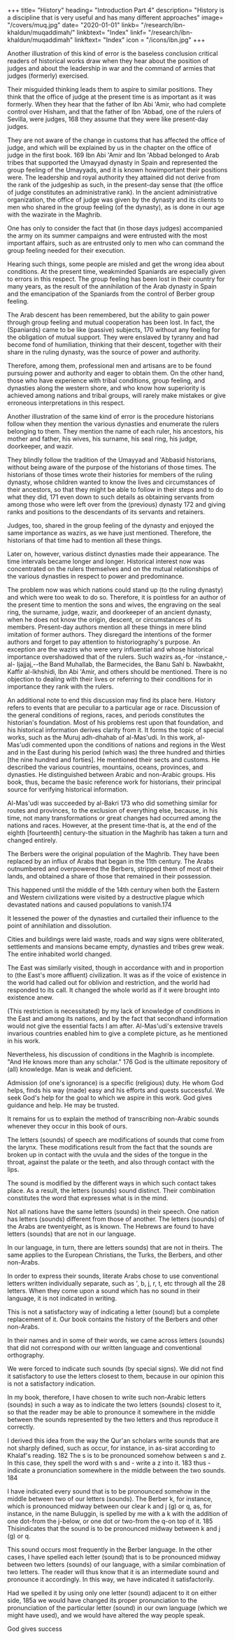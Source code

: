 +++
title= "History"
heading= "Introduction Part 4"
description= "History is a discipline that is very useful and has many different approaches"
image= "/covers/muq.jpg"
date= "2020-01-01"
linkb= "/research/ibn-khaldun/muqaddimah/"
linkbtext= "Index"
linkf= "/research/ibn-khaldun/muqaddimah"
linkftext= "Index"
icon = "/icons/ibn.jpg"
+++


Another illustration of this kind of error is the baseless conclusion critical readers of historical works draw when they hear about the position of judges and about the leadership in war and the command of armies that judges (formerly) exercised. 

Their misguided thinking leads them to aspire to similar positions. They think that the office of judge at the present time is as important as it was formerly. When they hear that the father of Ibn Abi 'Amir, who had complete control over Hisham, and that the father of Ibn 'Abbad, one of the rulers of Sevilla, were judges, 168 they assume that they were like present-day judges. 

They are not aware of the change in customs that has affected the office of judge, and which will be explained by us in the chapter on the office of judge in the first book. 169 Ibn Abi 'Amir and Ibn 'Abbad belonged to Arab tribes that supported the Umayyad dynasty in Spain and represented the group feeling of the Umayyads, and it is known howimportant their positions were. The leadership and royal authority they attained did not derive from the rank of the judgeship as such, in the present-day sense that (the office of judge constitutes an administrative rank). In the ancient administrative organization, the office of judge was given by the dynasty and its clients to men who shared in the group feeling (of the dynasty), as is done in our age with the wazirate in the Maghrib. 

One has only to consider the fact that (in those days judges) accompanied the army on its summer campaigns and were entrusted with the most important affairs, such as are entrusted only to men who can command the group feeling needed for their execution.

Hearing such things, some people are misled and get the wrong idea about conditions. At the present time, weakminded Spaniards are especially given to errors in this respect. The group feeling has been lost in their country for many years, as
the result of the annihilation of the Arab dynasty in Spain and the emancipation of
the Spaniards from the control of Berber group feeling. 

The Arab descent has been remembered, but the ability to gain power through group feeling and mutual cooperation has been lost. In fact, the (Spaniards) came to be like (passive) subjects, 170 without any feeling for the obligation of mutual support. They were enslaved by tyranny and had become fond of humiliation, thinking that their descent, together with their share in the ruling dynasty, was the source of power and authority. 

Therefore, among them, professional men and artisans are to be found pursuing power and authority and eager to obtain them. On the other hand, those who have experience with tribal conditions, group feeling, and dynasties along the western shore, and who know how superiority is achieved among nations and tribal groups, will rarely make mistakes or give erroneous interpretations in this respect.

Another illustration of the same kind of error is the procedure historians follow when they mention the various dynasties and enumerate the rulers belonging to them. They mention the name of each ruler, his ancestors, his mother and father,
his wives, his surname, his seal ring, his judge, doorkeeper, and wazir. 

They blindly follow the tradition of the Umayyad and 'Abbasid historians, without being aware of the purpose of the historians of those times. The historians of those times wrote their histories for members of the ruling dynasty, whose children wanted to know the lives and circumstances of their ancestors, so that they might be able to follow in their steps and to do what they
did, 171 even down to such details as obtaining servants from among those who were
left over from the (previous) dynasty 172 and giving ranks and positions to the
descendants of its servants and retainers. 

Judges, too, shared in the group feeling of the dynasty and enjoyed the same importance as wazirs, as we have just mentioned.
Therefore, the historians of that time had to mention all these things.

Later on, however, various distinct dynasties made their appearance. The time intervals became longer and longer. Historical interest now was concentrated on the rulers themselves and on the mutual relationships of the various dynasties in
respect to power and predominance. 

The problem now was which nations could stand up (to the ruling dynasty) and which were too weak to do so. Therefore, it is
pointless for an author of the present time to mention the sons and wives, the
engraving on the seal ring, the surname, judge, wazir, and doorkeeper of an ancient
dynasty, when he does not know the origin, descent, or circumstances of its
members. Present-day authors mention all these things in mere blind imitation of
former authors. They disregard the intentions of the former authors and forget to
pay attention to historiography's purpose.
An exception are the wazirs who were very influential and whose historical
importance overshadowed that of the rulers. Such wazirs as,-for -instance,- al-
Ijajjaj,--the Band Muhallab, the Barmecides, the Banu Sahl b. Nawbakht, Kaffir al-Ikhshidi, Ibn Abi 'Amir, and others should be mentioned. There is no objection to
dealing with their lives or referring to their conditions for in importance they rank
with the rulers.

An additional note to end this discussion may find its place here. History refers to events that are peculiar to a particular age or race. Discussion of the general conditions of regions, races, and periods constitutes the
historian's foundation. Most of his problems rest upon that foundation, and his
historical information derives clarity from it. It forms the topic of special works,
such as the Muruj adh-dhahab of al-Mas'udi. In this work, al-Mas'udi commented
upon the conditions of nations and regions in the West and in the East during his
period (which was) the three hundred and thirties [the nine hundred and forties]. He
mentioned their sects and customs. He described the various countries, mountains,
oceans, provinces, and dynasties. He distinguished between Arabic and non-Arabic
groups. His book, thus, became the basic reference work for historians, their
principal source for verifying historical information.



Al-Mas'udi was succeeded by al-Bakri 173 who did something similar for routes and provinces, to the exclusion of everything else, because, in his time, not many transformations or great changes had occurred among the nations and races.
However, at the present time-that is, at the end of the eighth [fourteenth] century-the
situation in the Maghrib has taken a turn and changed entirely.


The Berbers were the original population of the Maghrib. They have been replaced by an influx of Arabs that began in the 11th century. The Arabs outnumbered and overpowered the Berbers, stripped them of most of their lands, and obtained a share of those that remained in their possession. 

This happened until the middle of the 14th century when both the Eastern and Western civilizations were visited by a destructive plague which devastated nations and caused populations to vanish.174 

It lessened the power of the dynasties and curtailed their influence to the point of annihilation and dissolution. 

Cities and buildings were laid waste, roads and way signs were obliterated, settlements and mansions became empty, dynasties and tribes grew weak. The entire inhabited world changed. 

The East was similarly visited, though in accordance with and in proportion to (the East's more affluent)
civilization. It was as if the voice of existence in the world had called out for oblivion and restriction, and the world had responded to its call. It changed the whole world as if it were brought into existence anew.

<!-- God inherits the earth and whomever is upon it. -->

<!-- Therefore, there is need at this time
that someone should systematically set down the situation of the world among all
regions and races, as well as the customs and sectarian beliefs that have changed for
their adherents, doing for this age what al-Mas'udi did for his. This should be a
model for future historians to follow.  -->

<!-- In this book of mine, I shall discuss as much
of that as will be possible for me here in the Maghrib. I shall do so either explicitly
or implicitly in connection with the history of the Maghrib, in conformity with my
intention to restrict myself in this work to the Maghrib, the circumstances of its
races and nations, and its subjects and dynasties, to the exclusion of any other
region.175 -->

(This restriction is necessitated) by my lack of knowledge of conditions in the East and among its nations, and by the fact that secondhand information would not give the essential facts I am after. Al-Mas'udi's extensive travels invarious countries enabled him to give a complete picture, as he mentioned in his work. 

Nevertheless, his discussion of conditions in the Maghrib is incomplete. "And
He knows more than any scholar." 176 God is the ultimate repository of (all)
knowledge. Man is weak and deficient. 

Admission (of one's ignorance) is a specific (religious) duty. He whom God helps, finds his way (made) easy and his efforts and
quests successful. We seek God's help for the goal to which we aspire in this work.
God gives guidance and help. He may be trusted.

It remains for us to explain the method of transcribing non-Arabic sounds whenever they occur in this book of ours.

The letters (sounds) of speech are modifications of sounds that come from the larynx. These modifications result from the fact that the sounds are broken up in contact with the uvula and the sides of the tongue in the throat, against the palate or the teeth, and also through contact with the lips. 

The sound is modified by the different ways in which such contact takes place. As a result, the letters (sounds) sound distinct. Their combination constitutes the word that expresses what is in the mind.

Not all nations have the same letters (sounds) in their speech. One nation has letters (sounds) different from those of another. The letters (sounds) of the Arabs are twentyeight, as is known. The Hebrews are found to have letters (sounds)
that are not in our language. 

In our language, in turn, there are letters sounds) that are not in theirs. The same applies to the European Christians, the Turks, the Berbers, and other non-Arabs.

In order to express their sounds, literate Arabs chose to use conventional letters written individually separate, such as ', b, j, r, t, etc through all the 28 letters. When they come upon a sound which has no sound in their language, it is not indicated in writing. 

<!-- Scribes sometimes express it by means of the letter which is closest to it in our language, the one either preceding or following it. -->

This is not a satisfactory way of indicating a letter (sound) but a complete replacement of it. Our book contains the history of the Berbers and other non-Arabs. 

In their names and in some of their words, we came across letters (sounds) that did not correspond with our written language and conventional orthography. 

We were forced to indicate such sounds (by special signs). We did not find it satisfactory to use the letters closest to them, because in our opinion this is not a satisfactory indication. 

In my book, therefore, I have chosen to write such non-Arabic letters (sounds) in such a way as to indicate the two letters (sounds) closest to it, so that the reader may be able to pronounce it somewhere in the middle between the sounds represented by the two letters and thus reproduce it correctly.

I derived this idea from the way the Qur'an scholars write sounds that are not sharply defined, such as occur, for instance, in as-sirat according to Khalaf's reading. 182 The s is to be pronounced somehow between s and z. In this case, they spell the word with s and - write a z into it. 183 thus - indicate a pronunciation somewhere in the middle between the two sounds. 184

I have indicated every sound that is to be pronounced somehow in the middle between two of our letters (sounds). The Berber
k, for instance, which is pronounced midway between our clear k and j (g) or q, as,
for instance, in the name Buluggin, is spelled by me with a k with the addition of
one dot-from the j-below, or one dot or two-from the q-on top of it. 185 Thisindicates that the sound is to be pronounced midway between k and j (g) or q. 

This sound occurs most frequently in the Berber language. In the other cases, I have spelled each letter (sound) that is to be pronounced midway between two letters (sounds) of our language, with a similar combination of two letters. The reader will thus know that it is an intermediate sound and pronounce it accordingly. In this way,
we have indicated it satisfactorily. 

Had we spelled it by using only one letter (sound) adjacent to it on either side, 185a we would have changed its proper pronunciation to the pronunciation of the particular letter (sound) in our own language (which we might have used), and we would have altered the way people speak. 

God gives success